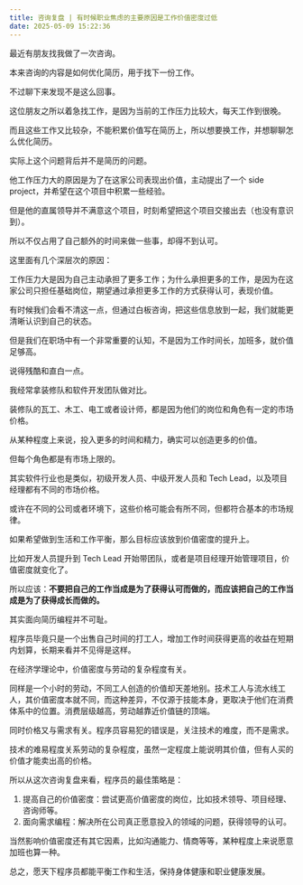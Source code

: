```yaml
---
title: 咨询复盘 | 有时候职业焦虑的主要原因是工作价值密度过低
date: 2025-05-09 15:22:36
---
```


最近有朋友找我做了一次咨询。

本来咨询的内容是如何优化简历，用于找下一份工作。

不过聊下来发现不是这么回事。

这位朋友之所以着急找工作，是因为当前的工作压力比较大，每天工作到很晚。

而且这些工作又比较杂，不能积累价值写在简历上，所以想要换工作，并想聊聊怎么优化简历。

实际上这个问题背后并不是简历的问题。

他工作压力大的原因是为了在这家公司表现出价值，主动提出了一个 side project，并希望在这个项目中积累一些经验。

但是他的直属领导并不满意这个项目，时刻希望把这个项目交接出去（也没有意识到）。

所以不仅占用了自己额外的时间来做一些事，却得不到认可。

这里面有几个深层次的原因：

工作压力大是因为自己主动承担了更多工作；为什么承担更多的工作，是因为在这家公司只担任基础岗位，期望通过承担更多工作的方式获得认可，表现价值。

有时候我们会看不清这一点，但通过白板咨询，把这些信息放到一起，我们就能更清晰认识到自己的状态。

但是我们在职场中有一个非常重要的认知，不是因为工作时间长，加班多，就价值足够高。

说得残酷和直白一点。

我经常拿装修队和软件开发团队做对比。

装修队的瓦工、木工、电工或者设计师，都是因为他们的岗位和角色有一定的市场价格。

从某种程度上来说，投入更多的时间和精力，确实可以创造更多的价值。

但每个角色都是有市场上限的。

其实软件行业也是类似，初级开发人员、中级开发人员和 Tech Lead，以及项目经理都有不同的市场价格。

或许在不同的公司或者环境下，这些价格可能会有所不同，但都符合基本的市场规律。

如果希望做到生活和工作平衡，那么目标应该放到价值密度的提升上。

比如开发人员提升到 Tech Lead 开始带团队，或者是项目经理开始管理项目，价值密度就变化了。

所以应该：**不要把自己的工作当成是为了获得认可而做的，而应该把自己的工作当成是为了获得成长而做的。**

其实面向简历编程并不可耻。

程序员毕竟只是一个出售自己时间的打工人，增加工作时间获得更高的收益在短期内划算，长期来看并不见得是这样。

在经济学理论中，价值密度与劳动的复杂程度有关。

同样是一个小时的劳动，不同工人创造的价值却天差地别。技术工人与流水线工人，其价值密度本就不同，而这种差异，不仅源于技能本身，更取决于他们在消费体系中的位置。消费层级越高，劳动越靠近价值链的顶端。

同时价格又与需求有关。程序员容易犯的错误是，关注技术的难度，而不是需求。

技术的难易程度关系劳动的复杂程度，虽然一定程度上能说明其价值，但有人买的价值才能卖出高的价格。

所以从这次咨询复盘来看，程序员的最佳策略是：

1. 提高自己的价值密度：尝试更高价值密度的岗位，比如技术领导、项目经理、咨询师等。
2. 面向需求编程：解决所在公司真正愿意投入的领域的问题，获得领导的认可。

当然影响价值密度还有其它因素，比如沟通能力、情商等等，某种程度上来说愿意加班也算一种。

总之，愿天下程序员都能平衡工作和生活，保持身体健康和职业健康发展。
